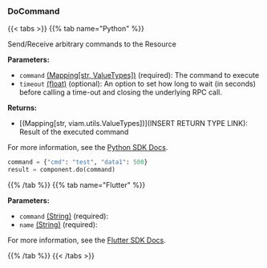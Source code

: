 ### DoCommand

{{< tabs >}}
{{% tab name="Python" %}}

Send/Receive arbitrary commands to the Resource

**Parameters:**

- `command` [(Mapping[str, ValueTypes])](<INSERT PARAM TYPE LINK>) (required): The command to execute
- `timeout` [(float)](<INSERT PARAM TYPE LINK>) (optional): An option to set how long to wait (in seconds) before calling a time-out and closing the underlying RPC call.


**Returns:**

- [(Mapping[str, viam.utils.ValueTypes])](INSERT RETURN TYPE LINK): Result of the executed command

For more information, see the [Python SDK Docs](https://python.viam.dev/autoapi/viam/components/board/client/index.html#viam.components.board.client.BoardClient.do_command).

``` python {class="line-numbers linkable-line-numbers"}
command = {"cmd": "test", "data1": 500}
result = component.do(command)

```

{{% /tab %}}
{{% tab name="Flutter" %}}

**Parameters:**

- `command` [(String)](https://api.flutter.dev/flutter/dart-core/String-class.html) (required):
- `name` [(String)](https://api.flutter.dev/flutter/dart-core/String-class.html) (required):


For more information, see the [Flutter SDK Docs](https://flutter.viam.dev/viam_protos.component.board/BoardServiceClient/doCommand.html).

{{% /tab %}}
{{< /tabs >}}
